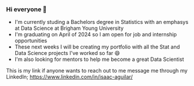 ### Hi everyone 👋

<!--
**isaacaguilar97/isaacaguilar97** is a ✨ _special_ ✨ repository because its `README.md` (this file) appears on your GitHub profile.

Here are some ideas to get you started:

- 🔭 I’m currently working on ...
- 🌱 I’m currently learning ...
- 👯 I’m looking to collaborate on ...
- 🤔 I’m looking for help with ...
- 💬 Ask me about ...
- 📫 How to reach me: ...
- 😄 Pronouns: ...
- ⚡ Fun fact: ...
-->

- I'm currently studing a Bachelors degree in Statistics with an emphasys at Data Science at Brigham Young University
- I'm graduating on April of 2024 so I am open for job and internship opportunities
- These next weeks I will be creating my portfolio with all the Stat and Data Science projects I've worked so far 😄
- I'm also looking for mentors to help me become a great Data Scientist

This is my link if anyone wants to reach out to me message me through my LinkedIn; https://www.linkedin.com/in/isaac-aguilar/

